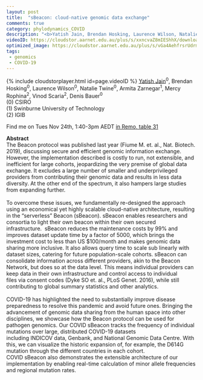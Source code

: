 ```yaml
---
layout: post
title:  "sBeacon: cloud-native genomic data exchange"
comments: true
category: phylodynamics_COVID
description: "<b>Yatish Jain, Brendan Hosking, Laurence Wilson, Natalie Twine, Armita Zarnegar, Mercy Rophina, Vinod Scaria, Denis Bauer</b><br/>The Beacon protocol was published last year (Fiume..."
videoID: https://cloudstor.aarnet.edu.au/plus/s/xxncvaZ8mIEShhX/download
optimized_image: https://cloudstor.aarnet.edu.au/plus/s/vGa4AehfrsrUdrm/download
tags:
 - genomics
 - COVID-19
---
```

{% include cloudstorplayer.html id=page.videoID %}
<u>Yatish Jain</u><sup>0</sup>, Brendan Hosking<sup>0</sup>, Laurence Wilson<sup>0</sup>, Natalie Twine<sup>0</sup>, Armita Zarnegar<sup>1</sup>, Mercy Rophina<sup>2</sup>, Vinod Scaria<sup>2</sup>, Denis Bauer<sup>0</sup><br/>
\(0\) CSIRO<br/>
\(1\) Swinburne University of Technology<br/>
\(2\) IGIB

Find me on Tues Nov 24th, 1:40-3pm AEDT [in Remo, table 31](https://live.remo.co/e/abacbs2020-day-1/register)

<b>Abstract</b><br/>
The Beacon protocol was published last year \(Fiume M. et. al., Nat. Biotech. 2019\), discussing secure and efficient genomic information exchange. However, the implementation described is costly to run, not extensible, and inefficient for large cohorts, jeopardizing the very premise of global data exchange. It excludes a large number of smaller and underprivileged providers from contributing their genomic data and results in less data diversity. At the other end of the spectrum, it also hampers large studies from expanding further. <br/> <br/>To overcome these issues, we fundamentally re-designed the approach using an economical yet highly scalable cloud-native architecture, resulting in the “serverless” Beacon \(sBeacon\). sBeacon enables researchers and consortia to light their own beacon within their own secured infrastructure.  sBeacon reduces the maintenance costs by 99% and improves dataset update time by a factor of 5000, which brings the investment cost to less than US $100/month and makes genomic data sharing more inclusive. It also allows query time to scale sub linearly with dataset sizes, catering for future population-scale cohorts. sBeacon can consolidate information across different providers, akin to the Beacon Network, but does so at the data level. This means individual providers can keep data in their own infrastructure and control access to individual files via consent codes \(Dyke SO et. al., PLoS Genet. 2016\), while still contributing to global summary statistics and other analytics. <br/> <br/>COVID-19 has highlighted the need to substantially improve disease preparedness to resolve this pandemic and avoid future ones. Bringing the advancement of genomic data sharing from the human space into other disciplines, we showcase how the Beacon protocol can be used for pathogen genomics. Our COVID sBeacon tracks the frequency of individual mutations over large, distributed COVID-19 datasets including INDICOV data, Genbank, and National Genomic Data Centre. With this, we can visualize the historic expansion of, for example, the D614G mutation through the different countries in each cohort. COVID sBeacon also demonstrates the extensible architecture of our implementation by enabling real-time calculation of minor allele frequencies and regional mutation rates. <br/>
